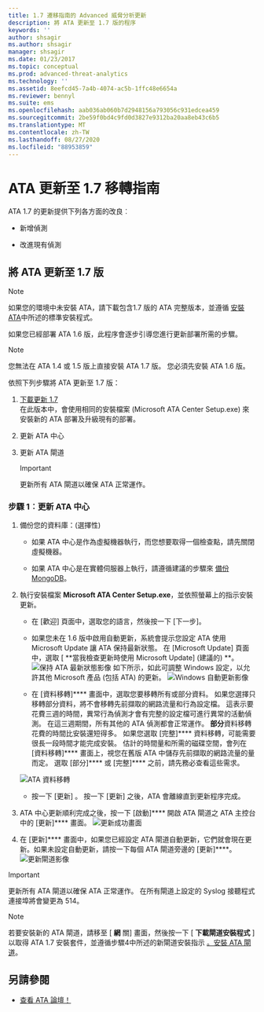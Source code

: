 ```yaml
---
title: 1.7 遷移指南的 Advanced 威脅分析更新
description: 將 ATA 更新至 1.7 版的程序
keywords: ''
author: shsagir
ms.author: shsagir
manager: shsagir
ms.date: 01/23/2017
ms.topic: conceptual
ms.prod: advanced-threat-analytics
ms.technology: ''
ms.assetid: 8eefcd45-7a4b-4074-ac5b-1ffc48e6654a
ms.reviewer: bennyl
ms.suite: ems
ms.openlocfilehash: aab036ab060b7d2948156a793056c931edcea459
ms.sourcegitcommit: 2be59f0bd4c9fd0d3827e9312ba20aa8eb43c6b5
ms.translationtype: MT
ms.contentlocale: zh-TW
ms.lasthandoff: 08/27/2020
ms.locfileid: "88953859"
---
```

# <a name="ata-update-to-17-migration-guide"></a>ATA 更新至 1.7 移轉指南
ATA 1.7 的更新提供下列各方面的改良︰

- 新增偵測

- 改進現有偵測
  

## <a name="updating-ata-to-version-17"></a>將 ATA 更新至 1.7 版

> [!NOTE] 
> 如果您的環境中未安裝 ATA，請下載包含1.7 版的 ATA 完整版本，並遵循 [安裝 ATA](install-ata-step1.md)中所述的標準安裝程式。

如果您已經部署 ATA 1.6 版，此程序會逐步引導您進行更新部署所需的步驟。

> [!NOTE] 
> 您無法在 ATA 1.4 或 1.5 版上直接安裝 ATA 1.7 版。 您必須先安裝 ATA 1.6 版。 

依照下列步驟將 ATA 更新至 1.7 版：

1.  [下載更新 1.7](https://www.microsoft.com/evalcenter/evaluate-microsoft-advanced-threat-analytics)<br>
在此版本中，會使用相同的安裝檔案 (Microsoft ATA Center Setup.exe) 來安裝新的 ATA 部署及升級現有的部署。

1. 更新 ATA 中心

1. 更新 ATA 閘道

    > [!IMPORTANT]
    > 更新所有 ATA 閘道以確保 ATA 正常運作。

### <a name="step-1-update-the-ata-center"></a>步驟 1︰更新 ATA 中心

1. 備份您的資料庫：(選擇性)

    - 如果 ATA 中心是作為虛擬機器執行，而您想要取得一個檢查點，請先關閉虛擬機器。

    - 如果 ATA 中心是在實體伺服器上執行，請遵循建議的步驟來 [備份 MongoDB](https://docs.mongodb.org/manual/core/backups/)。

1. 執行安裝檔案 **Microsoft ATA Center Setup.exe**，並依照螢幕上的指示安裝更新。

    - 在 [歡迎] 頁面中，選取您的語言，然後按一下 [下一步]。

    - 如果您未在 1.6 版中啟用自動更新，系統會提示您設定 ATA 使用 Microsoft Update 讓 ATA 保持最新狀態。  在 [Microsoft Update] 頁面中，選取 [ **當我檢查更新時使用 Microsoft Update] (建議的) **。
    ![保持 ATA 最新狀態影像](media/ata_ms_update.png) 如下所示，如此可調整 Windows 設定，以允許其他 Microsoft 產品 (包括 ATA) 的更新。 
     ![Windows 自動更新影像](media/ata_installupdatesautomatically.png)

    - 在 [資料移轉]**** 畫面中，選取您要移轉所有或部分資料。 如果您選擇只移轉部分資料，將不會移轉先前擷取的網路流量和行為設定檔。 這表示要花費三週的時間，異常行為偵測才會有完整的設定檔可進行異常的活動偵測。 在這三週期間，所有其他的 ATA 偵測都會正常運作。 **部分**資料移轉花費的時間比安裝還短得多。 如果您選取 [完整]**** 資料移轉，可能需要很長一段時間才能完成安裝。 估計的時間量和所需的磁碟空間，會列在 [資料移轉]**** 畫面上，視您在舊版 ATA 中儲存先前擷取的網路流量的量而定。 選取 [部分]**** 或 [完整]**** 之前，請先務必查看這些需求。  
    
    ![ATA 資料移轉](media/migration-data-migration17.png)

    - 按一下 [更新] 。 按一下 [更新] 之後，ATA 會離線直到更新程序完成。

1. ATA 中心更新順利完成之後，按一下 [啟動]**** 開啟 ATA 閘道之 ATA 主控台中的 [更新]**** 畫面。
    ![更新成功畫面](media/migration-center-success17.png)

1. 在 [更新]**** 畫面中，如果您已經設定 ATA 閘道自動更新，它們就會現在更新。如果未設定自動更新，請按一下每個 ATA 閘道旁邊的 [更新]****。
  ![更新閘道影像](media/migration-update-gw-17.png)

  
> [!IMPORTANT] 
> 更新所有 ATA 閘道以確保 ATA 正常運作。
> 在所有閘道上設定的 Syslog 接聽程式連接埠將會變更為 514。
 
> [!NOTE] 
> 若要安裝新的 ATA 閘道，請移至 [ **網** 關] 畫面，然後按一下 [ **下載閘道安裝程式** ] 以取得 ATA 1.7 安裝套件，並遵循步驟4中所述的新閘道安裝指示 [。安裝 ATA 閘道](install-ata-step4.md)。



## <a name="see-also"></a>另請參閱

- [查看 ATA 論壇！](https://social.technet.microsoft.com/Forums/security/home?forum=mata)
